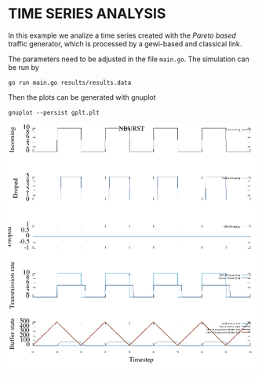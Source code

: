 # TIME SERIES ANALYSIS

In this example we analize a time series created with the _Pareto based_ traffic generator, which is processed by a gewi-based and classical link.

The parameters need to be adjusted in the file ```main.go```.
The simulation can be run by
```
go run main.go results/results.data
```

Then the plots can be generated with gnuplot
```
gnuplot --persist gplt.plt
```


![Sample Plots](./example.png?raw=true "Sample Plots")
